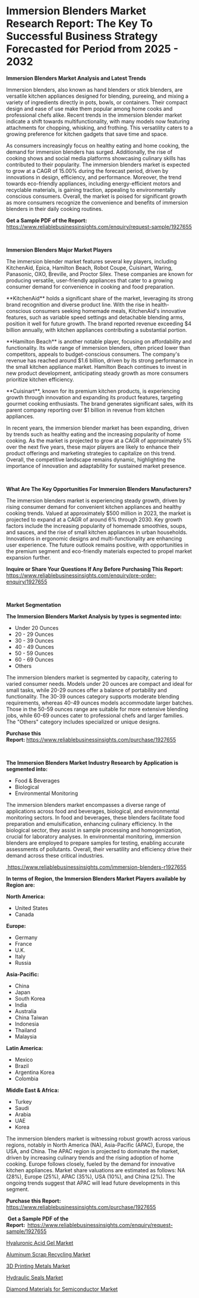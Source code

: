 <p><h1>Immersion Blenders Market Research Report: The Key To Successful Business Strategy Forecasted for Period from 2025 - 2032</h1></p><p><strong>Immersion Blenders Market Analysis and Latest Trends</strong></p>
<p><p>Immersion blenders, also known as hand blenders or stick blenders, are versatile kitchen appliances designed for blending, pureeing, and mixing a variety of ingredients directly in pots, bowls, or containers. Their compact design and ease of use make them popular among home cooks and professional chefs alike. Recent trends in the immersion blender market indicate a shift towards multifunctionality, with many models now featuring attachments for chopping, whisking, and frothing. This versatility caters to a growing preference for kitchen gadgets that save time and space.</p><p>As consumers increasingly focus on healthy eating and home cooking, the demand for immersion blenders has surged. Additionally, the rise of cooking shows and social media platforms showcasing culinary skills has contributed to their popularity. The immersion blenders market is expected to grow at a CAGR of 15.00% during the forecast period, driven by innovations in design, efficiency, and performance. Moreover, the trend towards eco-friendly appliances, including energy-efficient motors and recyclable materials, is gaining traction, appealing to environmentally conscious consumers. Overall, the market is poised for significant growth as more consumers recognize the convenience and benefits of immersion blenders in their daily cooking routines.</p></p>
<p><strong>Get a Sample PDF of the Report:&nbsp;</strong> <a href="https://www.reliablebusinessinsights.com/enquiry/request-sample/1927655?utm_campaign=1873&utm_medium=2&utm_source=Github&utm_content=ia&utm_term=05022025&utm_id=immersion-blenders">https://www.reliablebusinessinsights.com/enquiry/request-sample/1927655</a></p>
<p>&nbsp;</p>
<p><strong>Immersion Blenders Major Market Players</strong></p>
<p><p>The immersion blender market features several key players, including KitchenAid, Epica, Hamilton Beach, Robot Coupe, Cuisinart, Waring, Panasonic, OXO, Breville, and Proctor Silex. These companies are known for producing versatile, user-friendly appliances that cater to a growing consumer demand for convenience in cooking and food preparation.</p><p>**KitchenAid** holds a significant share of the market, leveraging its strong brand recognition and diverse product line. With the rise in health-conscious consumers seeking homemade meals, KitchenAid's innovative features, such as variable speed settings and detachable blending arms, position it well for future growth. The brand reported revenue exceeding $4 billion annually, with kitchen appliances contributing a substantial portion.</p><p>**Hamilton Beach** is another notable player, focusing on affordability and functionality. Its wide range of immersion blenders, often priced lower than competitors, appeals to budget-conscious consumers. The company's revenue has reached around $1.6 billion, driven by its strong performance in the small kitchen appliance market. Hamilton Beach continues to invest in new product development, anticipating steady growth as more consumers prioritize kitchen efficiency.</p><p>**Cuisinart**, known for its premium kitchen products, is experiencing growth through innovation and expanding its product features, targeting gourmet cooking enthusiasts. The brand generates significant sales, with its parent company reporting over $1 billion in revenue from kitchen appliances.</p><p>In recent years, the immersion blender market has been expanding, driven by trends such as healthy eating and the increasing popularity of home cooking. As the market is projected to grow at a CAGR of approximately 5% over the next five years, these major players are likely to enhance their product offerings and marketing strategies to capitalize on this trend. Overall, the competitive landscape remains dynamic, highlighting the importance of innovation and adaptability for sustained market presence.</p></p>
<p>&nbsp;</p>
<p><strong>What Are The Key Opportunities For Immersion Blenders Manufacturers?</strong></p>
<p><p>The immersion blenders market is experiencing steady growth, driven by rising consumer demand for convenient kitchen appliances and healthy cooking trends. Valued at approximately $500 million in 2023, the market is projected to expand at a CAGR of around 6% through 2030. Key growth factors include the increasing popularity of homemade smoothies, soups, and sauces, and the rise of small kitchen appliances in urban households. Innovations in ergonomic designs and multi-functionality are enhancing user experience. The future outlook remains positive, with opportunities in the premium segment and eco-friendly materials expected to propel market expansion further.</p></p>
<p><strong>Inquire or Share Your Questions If Any Before Purchasing This Report:</strong> <a href="https://www.reliablebusinessinsights.com/enquiry/pre-order-enquiry/1927655?utm_campaign=1873&utm_medium=2&utm_source=Github&utm_content=ia&utm_term=05022025&utm_id=immersion-blenders">https://www.reliablebusinessinsights.com/enquiry/pre-order-enquiry/1927655</a></p>
<p>&nbsp;</p>
<p><strong>Market Segmentation</strong></p>
<p><strong>The Immersion Blenders Market Analysis by types is segmented into:</strong></p>
<p><ul><li>Under 20 Ounces</li><li>20 - 29 Ounces</li><li>30 - 39 Ounces</li><li>40 - 49 Ounces</li><li>50 - 59 Ounces</li><li>60 - 69 Ounces</li><li>Others</li></ul></p>
<p><p>The immersion blenders market is segmented by capacity, catering to varied consumer needs. Models under 20 ounces are compact and ideal for small tasks, while 20-29 ounces offer a balance of portability and functionality. The 30-39 ounces category supports moderate blending requirements, whereas 40-49 ounces models accommodate larger batches. Those in the 50-59 ounces range are suitable for more extensive blending jobs, while 60-69 ounces cater to professional chefs and larger families. The "Others" category includes specialized or unique designs.</p></p>
<p><strong>Purchase this Report:&nbsp;</strong><a href="https://www.reliablebusinessinsights.com/purchase/1927655?utm_campaign=1873&utm_medium=2&utm_source=Github&utm_content=ia&utm_term=05022025&utm_id=immersion-blenders">https://www.reliablebusinessinsights.com/purchase/1927655</a></p>
<p>&nbsp;</p>
<p><strong>The Immersion Blenders Market Industry Research by Application is segmented into:</strong></p>
<p><ul><li>Food & Beverages</li><li>Biological</li><li>Environmental Monitoring</li></ul></p>
<p><p>The immersion blenders market encompasses a diverse range of applications across food and beverages, biological, and environmental monitoring sectors. In food and beverages, these blenders facilitate food preparation and emulsification, enhancing culinary efficiency. In the biological sector, they assist in sample processing and homogenization, crucial for laboratory analyses. In environmental monitoring, immersion blenders are employed to prepare samples for testing, enabling accurate assessments of pollutants. Overall, their versatility and efficiency drive their demand across these critical industries.</p></p>
<p><a href="https://www.reliablebusinessinsights.com/immersion-blenders-r1927655?utm_campaign=1873&utm_medium=2&utm_source=Github&utm_content=ia&utm_term=05022025&utm_id=immersion-blenders">&nbsp;https://www.reliablebusinessinsights.com/immersion-blenders-r1927655</a></p>
<p><strong>In terms of Region, the Immersion Blenders Market Players available by Region are:</strong></p>
<p>
    <p> <strong> North America: </strong>
        <ul>
            <li>United States</li>
            <li>Canada</li>
        </ul>
        </p> 
    <p> <strong> Europe: </strong>
        <ul>
            <li>Germany</li>
            <li>France</li>
            <li>U.K.</li>
            <li>Italy</li>
            <li>Russia</li>
        </ul>
        </p> 
    <p> <strong> Asia-Pacific: </strong>
        <ul>
            <li>China</li>
            <li>Japan</li>
            <li>South Korea</li>
            <li>India</li>
            <li>Australia</li>
            <li>China Taiwan</li>
            <li>Indonesia</li>
            <li>Thailand</li>
            <li>Malaysia</li>
        </ul>
        </p> 
    <p> <strong> Latin America: </strong>
        <ul>
            <li>Mexico</li>
            <li>Brazil</li>
            <li>Argentina Korea</li>
            <li>Colombia</li>
        </ul>
        </p> 
    <p> <strong> Middle East & Africa: </strong>
        <ul>
            <li>Turkey</li>
            <li>Saudi</li>
            <li>Arabia</li>
            <li>UAE</li>
            <li>Korea</li>
        </ul>
    </p>
    </p>
<p><p>The immersion blenders market is witnessing robust growth across various regions, notably in North America (NA), Asia-Pacific (APAC), Europe, the USA, and China. The APAC region is projected to dominate the market, driven by increasing culinary trends and the rising adoption of home cooking. Europe follows closely, fueled by the demand for innovative kitchen appliances. Market share valuations are estimated as follows: NA (28%), Europe (25%), APAC (35%), USA (10%), and China (2%). The ongoing trends suggest that APAC will lead future developments in this segment.</p></p>
<p><strong>Purchase this Report: </strong><a href="https://www.reliablebusinessinsights.com/purchase/1927655?utm_campaign=1873&utm_medium=2&utm_source=Github&utm_content=ia&utm_term=05022025&utm_id=immersion-blenders">https://www.reliablebusinessinsights.com/purchase/1927655</a></p>
<p>&nbsp;<strong>Get a Sample PDF of the Report:&nbsp;&nbsp;</strong><a href="https://www.reliablebusinessinsights.com/enquiry/request-sample/1927655?utm_campaign=1873&utm_medium=2&utm_source=Github&utm_content=ia&utm_term=05022025&utm_id=immersion-blenders">https://www.reliablebusinessinsights.com/enquiry/request-sample/1927655</a></p>
<p><strong></strong></p>
<p><p><a href="https://github.com/rabiumofer/Market-Research-Report-List-1/blob/main/hyaluronic-acid-gel-market.md?utm_campaign=1873&utm_medium=2&utm_source=Github&utm_content=ia&utm_term=05022025&utm_id=immersion-blenders">Hyaluronic Acid Gel Market</a></p><p><a href="https://www.linkedin.com/pulse/how-93-growth-aluminum-scrap-recycling-market-shaped-major-wjihf?utm_campaign=1873&utm_medium=2&utm_source=Github&utm_content=ia&utm_term=05022025&utm_id=immersion-blenders">Aluminum Scrap Recycling Market</a></p><p><a href="https://www.linkedin.com/pulse/comprehensive-overview-3d-printing-metals-market-insights-8citf?utm_campaign=1873&utm_medium=2&utm_source=Github&utm_content=ia&utm_term=05022025&utm_id=immersion-blenders">3D Printing Metals Market</a></p><p><a href="https://github.com/abuugjetaj/Market-Research-Report-List-1/blob/main/hydraulic-seals-market.md?utm_campaign=1873&utm_medium=2&utm_source=Github&utm_content=ia&utm_term=05022025&utm_id=immersion-blenders">Hydraulic Seals Market</a></p><p><a href="https://www.linkedin.com/pulse/robust-growth-anticipated-diamond-materials-semiconductor-zngrf?utm_campaign=1873&utm_medium=2&utm_source=Github&utm_content=ia&utm_term=05022025&utm_id=immersion-blenders">Diamond Materials for Semiconductor Market</a></p></p>